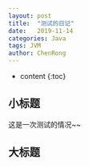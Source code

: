 ```yaml
---
layout: post
title:  "测试的日记"
date:   2019-11-14
categories: Java
tags: JVM
author: ChenRong
---
```


* content
{:toc}




## 小标题

这是一次测试的情况~~



## 大标题

